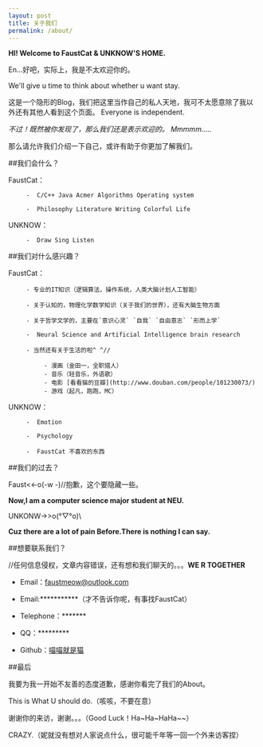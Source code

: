 ```yaml
---
layout: post
title: 关于我们
permalink: /about/
---
```

**HI!  Welcome to FaustCat & UNKNOW'S HOME.**


En...好吧，实际上，我是不太欢迎你的。

We'll give u time to think about whether u want stay.

这是一个隐形的Blog，我们把这里当作自己的私人天地，我可不太愿意除了我以外还有其他人看到这个页面。
Everyone is independent.

*不过！既然被你发现了，那么我们还是表示欢迎的。*
*Mmmmm.....*

那么请允许我们介绍一下自己，或许有助于你更加了解我们。

##我们会什么？

FaustCat：

         -  C/C++ Java Acmer Algorithms Operating system
         
         -  Philosophy Literature Writing Colorful Life
         
UNKNOW：

         -  Draw Sing Listen
         

##我们对什么感兴趣？

FaustCat：

         - 专业的IT知识（逻辑算法，操作系统，人类大脑计划人工智能）
         
         - 关于认知的，物理化学数学知识（关于我们的世界），还有大脑生物方面
         
         - 关于哲学文学的，主要在`意识心灵` `自我` `自由意志` `形而上学`
         
         -  Neural Science and Artificial Intelligence brain research
         
         - 当然还有关于生活的啦^ ^//
         
              - 漫画（金田一，全职猎人）
              - 音乐（轻音乐，外语歌） 
              - 电影 [看看猫的豆瓣](http://www.douban.com/people/101230073/) 
              - 游戏（起凡，跑跑，MC）
              
UNKNOW：

         -  Emotion 

         -  Psychology
         
         -  FaustCat 不喜欢的东西


##我们的过去？

Faust<<-o(-w -)//抱歉，这个要隐藏一些。

**Now,I am a computer science major student at NEU.**

UNKONW->>o(°▽°o)\\

**Cuz there are a lot of pain Before.There is nothing I can say.**

##想要联系我们？

//任何信息侵权，文章内容错误，还有想和我们聊天的。。。**WE R TOGETHER**

* Email：faustmeow@outlook.com

* Email:***********（才不告诉你呢，有事找FaustCat）

* Telephone：*******

* QQ：*********

* Github：[喵喵就是猫](https://github.com/chenhongbiao)

##最后

我要为我一开始不友善的态度道歉，感谢你看完了我们的About。

This is What U should do.（咳咳，不要在意）

谢谢你的来访，谢谢。。。（Good Luck！Ha~Ha~HaHa~~）

CRAZY.（妮就没有想对人家说点什么，很可能千年等一回一个外来访客捏）
